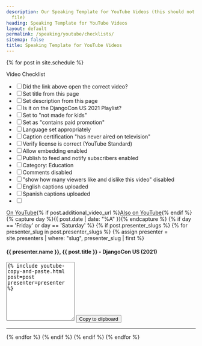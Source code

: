 ```yaml
---
description: Our Speaking Template for YouTube Videos (this should not be in our sitemaps
  file)
heading: Speaking Template for YouTube Videos
layout: default
permalink: /speaking/youtube/checklists/
sitemap: false
title: Speaking Template for YouTube Videos
---
```


{% for post in site.schedule %}
<p class="event-byline">
	Video Checklist
<ul>
	<li><input type='checkbox'>Did the link above open the correct video?</li>
	<li><input type='checkbox'>Set title from this page</li>
	<li><input type='checkbox'>Set description from this page</li>
	<li><input type='checkbox'>Is it on the DjangoCon US 2021 Playlist?</li>
	<li><input type='checkbox'>Set to "not made for kids"</li>
	<li><input type='checkbox'>Set as "contains paid promotion"</li>
	<li><input type='checkbox'>Language set appropriately</li>
	<li><input type='checkbox'>Caption certification "has never aired on television"</li>
	<li><input type='checkbox'>Verify license is correct (YouTube Standard)</li>
	<li><input type='checkbox'>Allow embedding enabled</li>
	<li><input type='checkbox'>Publish to feed and notify subscribers enabled</li>
	<li><input type='checkbox'>Category: Education</li>
	<li><input type='checkbox'>Comments disabled</li>
	<li><input type='checkbox'>"show how many viewers like and dislike this video" disabled</li>
	<li><input type='checkbox'>English captions uploaded</li>
	<li><input type='checkbox'>Spanish captions uploaded</li>
	<li><input type='checkbox'></li>
</ul>
</p>

<a href='{{ post.video_url }}'>On YouTube</a>{% if post.additional_video_url %}<a href='{{ post.additional_video_url }}'>Also on YouTube</a>{% endif %}
{% capture day %}{{ post.date | date: "%A" }}{% endcapture %}
{% if day == 'Friday' or day == 'Saturday' %}
{% if post.presenter_slugs %}
{% for presenter_slug in post.presenter_slugs %}
{% assign presenter = site.presenters | where: "slug", presenter_slug | first %}
<p class="event-byline">
<h4>{{ presenter.name }}, {{ post.title }} - DjangoCon US (2021)</h4>

<textarea rows="10" id="copy{{ post.slug | slugify }}-{{ presenter.name | slugify }}">
{% include youtube-copy-and-paste.html post=post presenter=presenter %}
</textarea>

<button class="btn border" data-clipboard-action="copy" data-clipboard-target="#copy{{ post.slug | slugify }}-{{ presenter.name | slugify }}">
    Copy to clipboard
</button>
</p>

<hr>
{% endfor %}
{% endif %}
{% endif %}
{% endfor %}

<script src="https://cdnjs.cloudflare.com/ajax/libs/clipboard.js/2.0.4/clipboard.min.js"></script>
<script>
new ClipboardJS('.btn');
</script>
